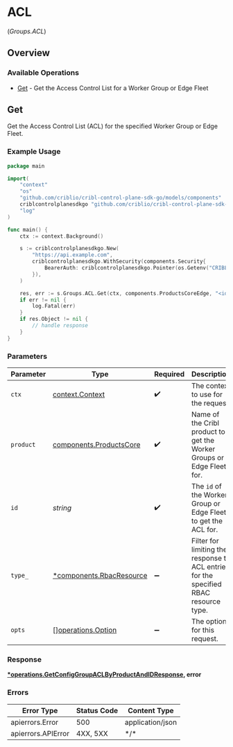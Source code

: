 # ACL
(*Groups.ACL*)

## Overview

### Available Operations

* [Get](#get) - Get the Access Control List for a Worker Group or Edge Fleet

## Get

Get the Access Control List (ACL) for the specified Worker Group or Edge Fleet.

### Example Usage

<!-- UsageSnippet language="go" operationID="getConfigGroupAclByProductAndId" method="get" path="/products/{product}/groups/{id}/acl" -->
```go
package main

import(
	"context"
	"os"
	"github.com/criblio/cribl-control-plane-sdk-go/models/components"
	criblcontrolplanesdkgo "github.com/criblio/cribl-control-plane-sdk-go"
	"log"
)

func main() {
    ctx := context.Background()

    s := criblcontrolplanesdkgo.New(
        "https://api.example.com",
        criblcontrolplanesdkgo.WithSecurity(components.Security{
            BearerAuth: criblcontrolplanesdkgo.Pointer(os.Getenv("CRIBLCONTROLPLANE_BEARER_AUTH")),
        }),
    )

    res, err := s.Groups.ACL.Get(ctx, components.ProductsCoreEdge, "<id>", components.RbacResourceMacros.ToPointer())
    if err != nil {
        log.Fatal(err)
    }
    if res.Object != nil {
        // handle response
    }
}
```

### Parameters

| Parameter                                                                             | Type                                                                                  | Required                                                                              | Description                                                                           |
| ------------------------------------------------------------------------------------- | ------------------------------------------------------------------------------------- | ------------------------------------------------------------------------------------- | ------------------------------------------------------------------------------------- |
| `ctx`                                                                                 | [context.Context](https://pkg.go.dev/context#Context)                                 | :heavy_check_mark:                                                                    | The context to use for the request.                                                   |
| `product`                                                                             | [components.ProductsCore](../../models/components/productscore.md)                    | :heavy_check_mark:                                                                    | Name of the Cribl product to get the Worker Groups or Edge Fleets for.                |
| `id`                                                                                  | *string*                                                                              | :heavy_check_mark:                                                                    | The <code>id</code> of the Worker Group or Edge Fleet to get the ACL for.             |
| `type_`                                                                               | [*components.RbacResource](../../models/components/rbacresource.md)                   | :heavy_minus_sign:                                                                    | Filter for limiting the response to ACL entries for the specified RBAC resource type. |
| `opts`                                                                                | [][operations.Option](../../models/operations/option.md)                              | :heavy_minus_sign:                                                                    | The options for this request.                                                         |

### Response

**[*operations.GetConfigGroupACLByProductAndIDResponse](../../models/operations/getconfiggroupaclbyproductandidresponse.md), error**

### Errors

| Error Type         | Status Code        | Content Type       |
| ------------------ | ------------------ | ------------------ |
| apierrors.Error    | 500                | application/json   |
| apierrors.APIError | 4XX, 5XX           | \*/\*              |